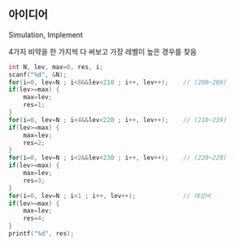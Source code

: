 ## 아이디어
Simulation, Implement

4가지 비약을 한 가지씩 다 써보고 가장 레벨이 높은 경우를 찾음
```c
int N, lev, max=0, res, i;
scanf("%d", &N);
for(i=0, lev=N ; i<8&&lev<210 ; i++, lev++);	// (200~209)
if(lev>=max) {
	max=lev;
	res=1;
}
for(i=0, lev=N ; i<4&&lev<220 ; i++, lev++);	// (210~219)
if(lev>=max) {
	max=lev;
	res=2;
}
for(i=0, lev=N ; i<2&&lev<230 ; i++, lev++);	// (220~229)
if(lev>=max) {
	max=lev;
	res=3;
}
for(i=0, lev=N ; i<1 ; i++, lev++);				// 태성비
if(lev>=max) {
	max=lev;
	res=4;
}
printf("%d", res);
```